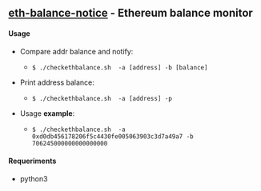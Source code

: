## [eth-balance-notice](https://github.com/eif0/eth-balance-notice/) - Ethereum balance monitor

#### Usage

* Compare addr balance and notify:
	* ``$ ./checkethbalance.sh  -a [address] -b [balance]``

* Print address balance:
	* ``$ ./checkethbalance.sh  -a [address] -p``


* Usage __example__:
	* ``$ ./checkethbalance.sh  -a 0xd0db456178206f5c4430fe005063903c3d7a49a7 -b 706245000000000000000``


#### Requeriments

* python3
